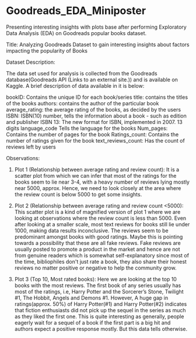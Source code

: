 # Goodreads_EDA_Miniposter
Presenting interesting insights with plots base after performing Exploratory Data Analysis (EDA) on Goodreads popular books dataset. 

Title:  Analyzing Goodreads Dataset to gain interesting insights about factors impacting the popularity of Books

Dataset Description: 

The data set used for analysis is collected from the Goodreads database(Goodreads API (Links to an external site.)) and is available on Kaggle. A brief description of data available in it is below:

bookID: Contains the unique ID for each book/series
title: contains the titles of the books
authors: contains the author of the particular book
average_rating: the average rating of the books, as decided by the users
ISBN: ISBN(10) number, tells the information about a book - such as edition and publisher
ISBN 13: The new format for ISBN, implemented in 2007. 13 digits
language_code Tells the language for the books
Num_pages: Contains the number of pages for the book
Ratings_count: Contains the number of ratings given for the book
text_reviews_count: Has the count of reviews left by users

Observations:

1. Plot 1 (Relationship between average rating and review count): It is a scatter plot from which we can infer that most of the ratings for the books seem to lie near 3-4, with a heavy number of reviews lying mostly near 5000, approx. Hence, we need to look closely at the area where the review count is below 5000 to get some insights.

2. Plot 2 (Relationship between average rating and review count <5000): This scatter plot is a kind of magnified version of plot 1 where we are looking at observations where the review count is less than 5000. Even after looking at a smaller scale, most text reviews for books still lie under 1000, making data results inconclusive. The reviews seem to be predominant amongst books with good ratings. Maybe this is pointing towards a possibility that these are all fake reviews. Fake reviews are usually posted to promote a product in the market and hence are not from genuine readers which is somewhat self-explanatory since most of the time, bibliophiles don't just rate a book, they also share their honest reviews no matter positive or negative to help the community grow.

3. Plot 3 (Top 10, Most rated books): Here we are looking at the top 10 books with the most reviews. The first book of any series usually has most of the ratings, i.e, Harry Potter and the Sorcerer’s Stone, Twilight #1, The Hobbit, Angels and Demons #1. However, A huge gap in ratings(approx. 50%) of Harry Potter(#1) and  Harry Potter(#2) indicates that fiction enthusiasts did not pick up the sequel in the series as much as they liked the first one. This is quite interesting as generally, people eagerly wait for a sequel of a book if the first part is a big hit and authors expect a positive response mostly. But this data tells otherwise. 
